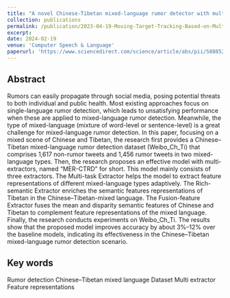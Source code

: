 ```yaml
---
title: "A novel Chinese-Tibetan mixed-language rumor detector with multi-extractor representations"
collection: publications
permalink: /publication/2023-04-19-Moving-Target-Tracking-Based-on-Multi-view-Fusion-Using-IR-UWB-Radar
excerpt:
date: 2024-02-19
venue: 'Computer Speech & Language'
paperurl: 'https://www.sciencedirect.com/science/article/abs/pii/S0885230824000081'
---
```


## Abstract
Rumors can easily propagate through social media, posing potential threats to both individual and public health. Most existing approaches focus on single-language rumor detection, which leads to unsatisfying performance when these are applied to mixed-language rumor detection. Meanwhile, the type of mixed-language (mixture of word-level or sentence-level) is a great challenge for mixed-language rumor detection. In this paper, focusing on a mixed scene of Chinese and Tibetan, the research first provides a Chinese–Tibetan mixed-language rumor detection dataset (Weibo_Ch_Ti) that comprises 1,617 non-rumor tweets and 1,456 rumor tweets in two mixed-language types. Then, the research proposes an effective model with multi-extractors, named “MER-CTRD” for short. This model mainly consists of three extractors. The Multi-task Extractor helps the model to extract feature representations of different mixed-language types adaptively. The Rich-semantic Extractor enriches the semantic features representations of Tibetan in the Chinese–Tibetan-mixed language. The Fusion-feature Extractor fuses the mean and disparity semantic features of Chinese and Tibetan to complement feature representations of the mixed language. Finally, the research conducts experiments on Weibo_Ch_Ti. The results show that the proposed model improves accuracy by about 3%–12% over the baseline models, indicating its effectiveness in the Chinese–Tibetan mixed-language rumor detection scenario.

## Key words
Rumor detection
Chinese–Tibetan mixed language
Dataset
Multi extractor
Feature representations


